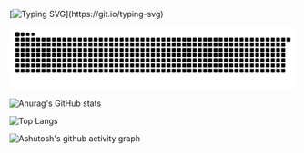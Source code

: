 [![Typing SVG](https://readme-typing-svg.demolab.com?font=Fira+Code&weight=500&size=22&pause=5000&center=true&width=435&lines=Hello+world!;I+'m+cen!)](https://git.io/typing-svg)
 <!--滚动打字效果--> 

<picture>
  <source media="(prefers-color-scheme: dark)" srcset="https://raw.githubusercontent.com/cenxiaowei2004/cenxiaowei2004/output/github-contribution-grid-snake-dark.svg">
  <source media="(prefers-color-scheme: light)" srcset="https://raw.githubusercontent.com/cenxiaowei2004/cenxiaowei2004/output/github-contribution-grid-snake.svg">
  <img alt="github contribution grid snake animation" src="https://raw.githubusercontent.com/cenxiaowei2004/cenxiaowei2004/output/github-contribution-grid-snake.svg">
</picture>



![Anurag's GitHub stats](https://github-readme-stats.vercel.app/api?username=cenxiaowei2004)
 <!--提交信息统计--> 
![Top Langs](https://github-readme-stats.vercel.app/api/top-langs/?username=cenxiaowei2004)
 <!--语言信息统计--> 

![Ashutosh's github activity graph](https://github-readme-activity-graph.vercel.app/graph?username=cenxiaowei2004)
 <!--提交信息折线图--> 








